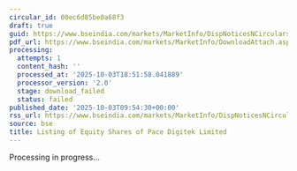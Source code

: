 ```yaml
---
circular_id: 00ec6d85be0a68f3
draft: true
guid: https://www.bseindia.com/markets/MarketInfo/DispNoticesNCirculars.aspx?Noticeid={762EB917-11B1-45D7-A101-65EE02B88871}&noticeno=20251003-19&dt=10/03/2025&icount=19&totcount=73&flag=0
pdf_url: https://www.bseindia.com/markets/MarketInfo/DownloadAttach.aspx?id=20251003-19&attachedId=
processing:
  attempts: 1
  content_hash: ''
  processed_at: '2025-10-03T18:51:58.041889'
  processor_version: '2.0'
  stage: download_failed
  status: failed
published_date: '2025-10-03T09:54:30+00:00'
rss_url: https://www.bseindia.com/markets/MarketInfo/DispNoticesNCirculars.aspx?Noticeid={762EB917-11B1-45D7-A101-65EE02B88871}&noticeno=20251003-19&dt=10/03/2025&icount=19&totcount=73&flag=0
source: bse
title: Listing of Equity Shares of Pace Digitek Limited
---
```


Processing in progress...